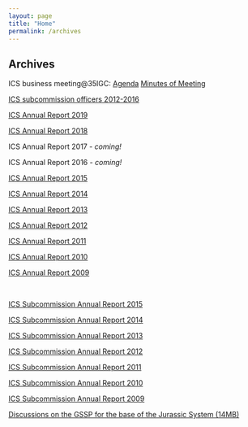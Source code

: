 ```yaml
---
layout: page
title: "Home"
permalink: /archives
---
```

## Archives

ICS business meeting@35IGC: [Agenda](/files/Agenda.pdf)  [Minutes of Meeting](/files/ICS-Business-IGC35.pdf)  

[ICS subcommission officers 2012-2016](/files/SubcommissionOfficers2012-2016.pdf)  

[ICS Annual Report 2019](/files/ICS_AnnReport2019.pdf) 

[ICS Annual Report 2018](/files/ICS_AnnReport2018.pdf) 

ICS Annual Report 2017 - *coming!*

ICS Annual Report 2016 - *coming!*

[ICS Annual Report 2015](/files/ICS_AnnReport2015.pdf)  

[ICS Annual Report 2014](/files/ICS_AnnReport2014.pdf)  

[ICS Annual Report 2013](/files/ICS_AnnReport2013.pdf)  

[ICS Annual Report 2012](/files/ICS_AnnReport2012.pdf)  

[ICS Annual Report 2011](/files/ICS_AnnReport2011.pdf)  

[ICS Annual Report 2010](/files/ICS_AnnReport2010.pdf)  

[ICS Annual Report 2009](/files/ICS_AnnReport2009.pdf)  
  
<p>&nbsp;</p>

[ICS Subcommission Annual Report 2015](/files/ICS_SubcommReport2015.pdf)  

[ICS Subcommission Annual Report 2014](/files/ICS_SubcommReport2014.pdf)  

[ICS Subcommission Annual Report 2013](/files/ICS_SubcommReport2013.pdf)  

[ICS Subcommission Annual Report 2012](/files/ICS_SubcommReport2012.pdf)  

[ICS Subcommission Annual Report 2011](/files/ICS_SubcommReport2011.pdf)  

[ICS Subcommission Annual Report 2010](/files/ICS_SubcommReport2010.pdf)  

[ICS Subcommission Annual Report 2009](/files/ICS_SubcommReport2009.pdf)  

[Discussions on the GSSP for the base of the Jurassic System (14MB)](http://stratigraphy.org/upload/J_discussion.zip)  
